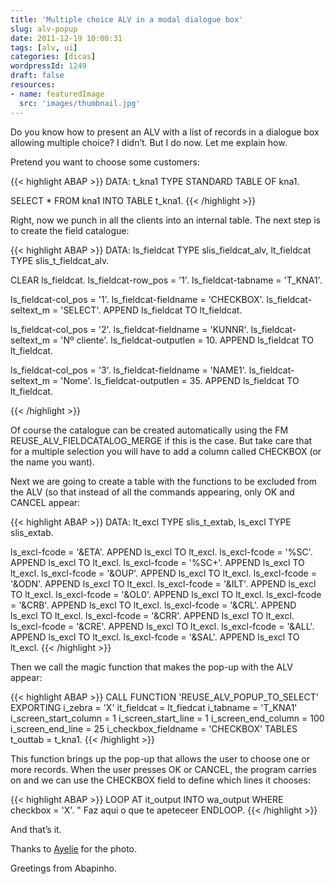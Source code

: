 ```yaml
---
title: 'Multiple choice ALV in a modal dialogue box'
slug: alv-popup
date: 2011-12-19 10:00:31
tags: [alv, ui]
categories: [dicas]
wordpressId: 1249
draft: false
resources:
- name: featuredImage
  src: 'images/thumbnail.jpg'
---
```

Do you know how to present an ALV with a list of records in a dialogue box allowing multiple choice? I didn’t. But I do now. Let me explain how.

<!--more-->

Pretend you want to choose some customers:


{{< highlight ABAP >}}
DATA: t_kna1 TYPE STANDARD TABLE OF kna1.

SELECT * FROM kna1 INTO TABLE t_kna1.
{{< /highlight >}}

Right, now we punch in all the clients into an internal table. The next step is to create the field catalogue:


{{< highlight ABAP >}}
  DATA: ls_fieldcat TYPE slis_fieldcat_alv,
        lt_fieldcat TYPE slis_t_fieldcat_alv.

  CLEAR ls_fieldcat.
  ls_fieldcat-row_pos   = '1'.
  ls_fieldcat-tabname   = 'T_KNA1'.

  ls_fieldcat-col_pos   = '1'.
  ls_fieldcat-fieldname = 'CHECKBOX'.
  ls_fieldcat-seltext_m = 'SELECT'.
  APPEND ls_fieldcat TO lt_fieldcat.

  ls_fieldcat-col_pos   = '2'.
  ls_fieldcat-fieldname = 'KUNNR'.
  ls_fieldcat-seltext_m = 'Nº cliente'.
  ls_fieldcat-outputlen = 10.
  APPEND ls_fieldcat TO lt_fieldcat.

  ls_fieldcat-col_pos   = '3'.
  ls_fieldcat-fieldname = 'NAME1'.
  ls_fieldcat-seltext_m = 'Nome'.
  ls_fieldcat-outputlen = 35.
  APPEND ls_fieldcat TO lt_fieldcat.

{{< /highlight >}}

Of course the catalogue can be created automatically using the FM REUSE_ALV_FIELDCATALOG_MERGE if this is the case. But take care that for a multiple selection you will have to add a column called CHECKBOX (or the name you want).

Next we are going to create a table with the functions to be excluded from the ALV (so that instead of all the commands appearing, only OK and CANCEL appear:


{{< highlight ABAP >}}
  DATA: lt_excl     TYPE slis_t_extab,
        ls_excl     TYPE slis_extab.

  ls_excl-fcode = '&ETA'. APPEND ls_excl TO lt_excl.
  ls_excl-fcode = '%SC'.  APPEND ls_excl TO lt_excl.
  ls_excl-fcode = '%SC+'. APPEND ls_excl TO lt_excl.
  ls_excl-fcode = '&OUP'. APPEND ls_excl TO lt_excl.
  ls_excl-fcode = '&ODN'. APPEND ls_excl TO lt_excl.
  ls_excl-fcode = '&ILT'. APPEND ls_excl TO lt_excl.
  ls_excl-fcode = '&OL0'. APPEND ls_excl TO lt_excl.
  ls_excl-fcode = '&CRB'. APPEND ls_excl TO lt_excl.
  ls_excl-fcode = '&CRL'. APPEND ls_excl TO lt_excl.
  ls_excl-fcode = '&CRR'. APPEND ls_excl TO lt_excl.
  ls_excl-fcode = '&CRE'. APPEND ls_excl TO lt_excl.
  ls_excl-fcode = '&ALL'. APPEND ls_excl TO lt_excl.
  ls_excl-fcode = '&SAL'. APPEND ls_excl TO lt_excl.
{{< /highlight >}}

Then we call the magic function that makes the pop-up with the ALV appear:


{{< highlight ABAP >}}
  CALL FUNCTION 'REUSE_ALV_POPUP_TO_SELECT'
    EXPORTING
      i_zebra              = 'X'
      it_fieldcat          = lt_fiedcat
      i_tabname            = 'T_KNA1'
      i_screen_start_column = 1
      i_screen_start_line   = 1
      i_screen_end_column   = 100
      i_screen_end_line     = 25
      i_checkbox_fieldname = 'CHECKBOX'
    TABLES
      t_outtab             = t_kna1.
{{< /highlight >}}

This function brings up the pop-up that allows the user to choose one or more records. When the user presses OK or CANCEL, the program carries on and we can use the CHECKBOX field to define which lines it chooses:


{{< highlight ABAP >}}
  LOOP AT it_output INTO wa_output WHERE checkbox = 'X'.
"  Faz aqui o que te apeteceer
  ENDLOOP.
{{< /highlight >}}

And that’s it.

Thanks to [Ayelie][1] for the photo.

Greetings from Abapinho.

   [1]: https://www.flickr.com/photos/ayelie/441107616/
